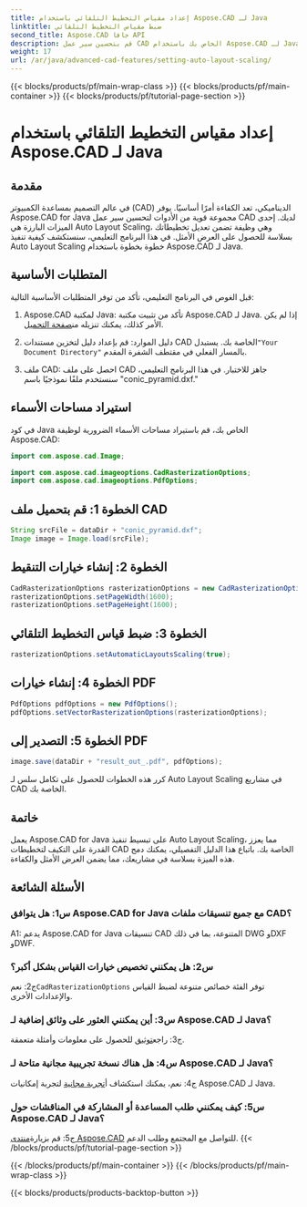 ```yaml
---
title: إعداد مقياس التخطيط التلقائي باستخدام Aspose.CAD لـ Java
linktitle: ضبط مقياس التخطيط التلقائي
second_title: Aspose.CAD جافا API
description: قم بتحسين سير عمل CAD الخاص بك باستخدام Aspose.CAD لـ Java. يقدم هذا الدليل التفصيلي خطوة بخطوة Auto Layout Scaling، مما يضمن العرض الأمثل والكفاءة. قم بتنزيل المكتبة، واتبع البرنامج التعليمي، وأحدث ثورة في مشاريع التصميم بمساعدة الكمبيوتر (CAD).
weight: 17
url: /ar/java/advanced-cad-features/setting-auto-layout-scaling/
---
```


{{< blocks/products/pf/main-wrap-class >}}
{{< blocks/products/pf/main-container >}}
{{< blocks/products/pf/tutorial-page-section >}}

# إعداد مقياس التخطيط التلقائي باستخدام Aspose.CAD لـ Java

## مقدمة

في عالم التصميم بمساعدة الكمبيوتر (CAD) الديناميكي، تعد الكفاءة أمرًا أساسيًا. يوفر Aspose.CAD for Java مجموعة قوية من الأدوات لتحسين سير عمل CAD لديك. إحدى الميزات البارزة هي Auto Layout Scaling، وهي وظيفة تضمن تعديل تخطيطاتك بسلاسة للحصول على العرض الأمثل. في هذا البرنامج التعليمي، سنستكشف كيفية تنفيذ Auto Layout Scaling خطوة بخطوة باستخدام Aspose.CAD لـ Java.

## المتطلبات الأساسية

قبل الغوص في البرنامج التعليمي، تأكد من توفر المتطلبات الأساسية التالية:

1.  Aspose.CAD لمكتبة Java: تأكد من تثبيت مكتبة Aspose.CAD لـ Java. إذا لم يكن الأمر كذلك، يمكنك تنزيله من[صفحة التحميل](https://releases.aspose.com/cad/java/).

2.  دليل الموارد: قم بإعداد دليل لتخزين مستندات CAD الخاصة بك. يستبدل`"Your Document Directory"` بالمسار الفعلي في مقتطف الشفرة المقدم.

3. ملف CAD: احصل على ملف CAD جاهز للاختبار. في هذا البرنامج التعليمي، سنستخدم ملفًا نموذجيًا باسم "conic_pyramid.dxf."

## استيراد مساحات الأسماء

في كود Java الخاص بك، قم باستيراد مساحات الأسماء الضرورية لوظيفة Aspose.CAD:

```java
import com.aspose.cad.Image;

import com.aspose.cad.imageoptions.CadRasterizationOptions;
import com.aspose.cad.imageoptions.PdfOptions;
```

## الخطوة 1: قم بتحميل ملف CAD

```java
String srcFile = dataDir + "conic_pyramid.dxf";
Image image = Image.load(srcFile);
```

## الخطوة 2: إنشاء خيارات التنقيط

```java
CadRasterizationOptions rasterizationOptions = new CadRasterizationOptions();
rasterizationOptions.setPageWidth(1600);
rasterizationOptions.setPageHeight(1600);
```

## الخطوة 3: ضبط قياس التخطيط التلقائي

```java
rasterizationOptions.setAutomaticLayoutsScaling(true);
```

## الخطوة 4: إنشاء خيارات PDF

```java
PdfOptions pdfOptions = new PdfOptions();
pdfOptions.setVectorRasterizationOptions(rasterizationOptions);
```

## الخطوة 5: التصدير إلى PDF

```java
image.save(dataDir + "result_out_.pdf", pdfOptions);
```

كرر هذه الخطوات للحصول على تكامل سلس لـ Auto Layout Scaling في مشاريع CAD الخاصة بك.

## خاتمة

يعمل Aspose.CAD for Java على تبسيط تنفيذ Auto Layout Scaling، مما يعزز القدرة على التكيف لتخطيطات CAD الخاصة بك. باتباع هذا الدليل التفصيلي، يمكنك دمج هذه الميزة بسلاسة في مشاريعك، مما يضمن العرض الأمثل والكفاءة.

## الأسئلة الشائعة

### س1: هل يتوافق Aspose.CAD for Java مع جميع تنسيقات ملفات CAD؟

A1: يدعم Aspose.CAD for Java تنسيقات CAD المتنوعة، بما في ذلك DWG وDXF وDWF.

### س2: هل يمكنني تخصيص خيارات القياس بشكل أكبر؟

 ج2: نعم`CadRasterizationOptions` توفر الفئة خصائص متنوعة لضبط القياس والإعدادات الأخرى.

### س3: أين يمكنني العثور على وثائق إضافية لـ Aspose.CAD لـ Java؟

 ج3: راجع[توثيق](https://reference.aspose.com/cad/java/) للحصول على معلومات وأمثلة متعمقة.

### س4: هل هناك نسخة تجريبية مجانية متاحة لـ Aspose.CAD لـ Java؟

 ج4: نعم، يمكنك استكشاف أ[تجربة مجانية](https://releases.aspose.com/) لتجربة إمكانيات Aspose.CAD لـ Java.

### س5: كيف يمكنني طلب المساعدة أو المشاركة في المناقشات حول Aspose.CAD لـ Java؟

ج5: قم بزيارة[منتدى Aspose.CAD](https://forum.aspose.com/c/cad/19) للتواصل مع المجتمع وطلب الدعم.
{{< /blocks/products/pf/tutorial-page-section >}}

{{< /blocks/products/pf/main-container >}}
{{< /blocks/products/pf/main-wrap-class >}}

{{< blocks/products/products-backtop-button >}}
